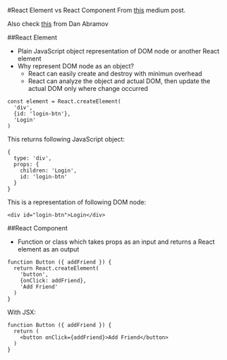 #React Element vs React Component
From [this](https://medium.freecodecamp.com/react-elements-vs-react-components-fdc776705880#.p6xc4sawf) medium post.

Also check [this](https://facebook.github.io/react/blog/2015/12/18/react-components-elements-and-instances.html) from Dan Abramov

##React Element
* Plain JavaScript object representation of DOM node or another React element
* Why represent DOM node as an object?
  * React can easily create and destroy with minimun overhead
  * React can analyze the object and actual DOM, then update the actual DOM only where change occurred
```
const element = React.createElement( 
  'div', 
  {id: 'login-btn'}, 
  'Login'
)
```
This returns following JavaScript object:
```
{
  type: 'div',
  props: {
    children: 'Login',
    id: 'login-btn'
  }
}
```
This is a representation of following DOM node:
```
<div id="login-btn">Login</div>
```

##React Component
* Function or class which takes props as an input and returns a React element as an output
```
function Button ({ addFriend }) { 
  return React.createElement( 
    'button', 
    {onClick: addFriend}, 
    'Add Friend' 
  )
}
```
With JSX:
```
function Button ({ addFriend }) { 
  return ( 
    <button onClick={addFriend}>Add Friend</button> 
  )
}
```
